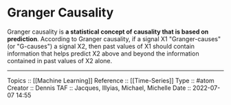 # Granger Causality
Granger causality is **a statistical concept of causality that is based on prediction**. According to Granger causality, if a signal X1 "Granger-causes" (or "G-causes") a signal X2, then past values of X1 should contain information that helps predict X2 above and beyond the information contained in past values of X2 alone.

---
Topics :: [[Machine Learning]]
Reference :: [[Time-Series]]
Type :: #atom
Creator :: Dennis
TAF :: Jacques, Illyias, Michael, Michelle
Date :: 2022-07-07 14:55